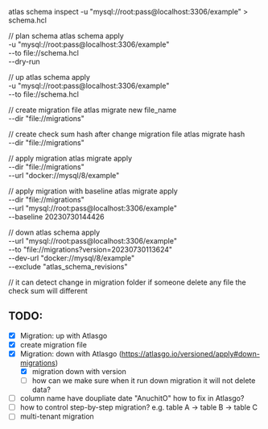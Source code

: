 atlas schema inspect -u "mysql://root:pass@localhost:3306/example" > schema.hcl

// plan schema
atlas schema apply \
  -u "mysql://root:pass@localhost:3306/example" \
  --to file://schema.hcl \
  --dry-run

// up
atlas schema apply \
  -u "mysql://root:pass@localhost:3306/example" \
  --to file://schema.hcl

// create migration file
atlas migrate new file_name \
	--dir "file://migrations"

// create check sum hash after change migration file
atlas migrate hash \
  --dir "file://migrations"

// apply migration
atlas migrate apply \
  --dir "file://migrations" \
  --url "docker://mysql/8/example"

// apply migration with baseline
atlas migrate apply \
  --dir "file://migrations" \
  --url "mysql://root:pass@localhost:3306/example" \
	--baseline 20230730144426

// down
atlas schema apply \
  --url "mysql://root:pass@localhost:3306/example" \
  --to "file://migrations?version=20230730113624" \
  --dev-url "docker://mysql/8/example" \
  --exclude "atlas_schema_revisions"


// it can detect change in migration folder if someone delete any file
the check sum will different
## TODO:
- [x] Migration: up with Atlasgo
- [x] create migration file
- [x] Migration: down with Atlasgo (https://atlasgo.io/versioned/apply#down-migrations)
	- [x] migration down with version
	- [ ] how can we make sure when it run down migration it will not delete data?
- [ ] column name have doupliate date "AnuchitO" how to fix in Atlasgo?
- [ ] how to control step-by-step migration? e.g. table A -> table B -> table C
- [ ] multi-tenant migration
